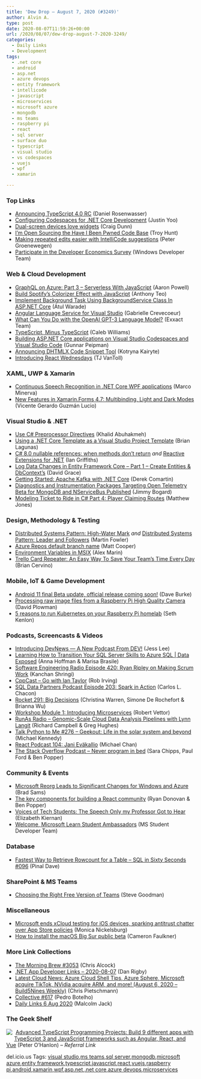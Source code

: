 ```yaml
---
title: 'Dew Drop – August 7, 2020 (#3249)'
author: Alvin A.
type: post
date: 2020-08-07T11:59:26+00:00
url: /2020/08/07/dew-drop-august-7-2020-3249/
categories:
  - Daily Links
  - Development
tags:
  - .net core
  - android
  - asp.net
  - azure devops
  - entity framework
  - intellicode
  - javascript
  - microservices
  - microsoft azure
  - mongodb
  - ms teams
  - raspberry pi
  - react
  - sql server
  - surface duo
  - typescript
  - visual studio
  - vs codespaces
  - vuejs
  - wpf
  - xamarin

---
```

### <a name="top"></a>Top Links

  * <a href="https://devblogs.microsoft.com/typescript/announcing-typescript-4-0-rc/" target="_blank" rel="noopener noreferrer">Announcing TypeScript 4.0 RC</a> (Daniel Rosenwasser)
  * <a href="https://techcommunity.microsoft.com/t5/apps-on-azure/configuring-codespaces-for-net-core-development/ba-p/1565330" target="_blank" rel="noopener noreferrer">Configuring Codespaces for .NET Core Development</a> (Justin Yoo)
  * <a href="https://devblogs.microsoft.com/surface-duo/dual-screen-devices-love-widgets/" target="_blank" rel="noopener noreferrer">Dual-screen devices love widgets</a> (Craig Dunn)
  * <a href="http://feedproxy.google.com/~r/TroyHunt/~3/suT8ycARui4/" target="_blank" rel="noopener noreferrer">I&#8217;m Open Sourcing the Have I Been Pwned Code Base</a> (Troy Hunt)
  * <a href="https://devblogs.microsoft.com/visualstudio/making-repeated-edits-easier-with-intellicode-suggestions/" target="_blank" rel="noopener noreferrer">Making repeated edits easier with IntelliCode suggestions</a> (Peter Groenewegen)
  * <a href="https://blogs.windows.com/windowsdeveloper/2020/08/06/participate-in-the-developer-economics-survey-3/?WT.mc_id=DX_MVP4025064" target="_blank" rel="noopener noreferrer">Participate in the Developer Economics Survey</a> (Windows Developer Team)



### <a name="web"></a>Web & Cloud Development

  * <a href="https://www.aaron-powell.com/posts/2020-08-07-graphql-on-azure-part-3-serverless-with-javascript/" target="_blank" rel="noopener noreferrer">GraphQL on Azure: Part 3 &#8211; Serverless With JavaScript</a> (Aaron Powell)
  * <a href="https://codeburst.io/build-spotifys-colorizer-effect-with-javascript-35cb75fc638c?source=rss----61061eb0c96b---4" target="_blank" rel="noopener noreferrer">Build Spotify’s Colorizer Effect with JavaScript</a> (Anthony Teo)
  * <a href="https://www.c-sharpcorner.com/article/implement-background-task-using-backgrounservice-class-in-asp-net-core/" target="_blank" rel="noopener noreferrer">Implement Background Task Using BackgroundService Class In ASP.NET Core</a> (Atul Warade)
  * <a href="https://www.nowayshecodes.com/blog-tech/angular-language-service-for-visual-studio" target="_blank" rel="noopener noreferrer">Angular Language Service for Visual Studio</a> (Gabrielle Crevecoeur)
  * <a href="https://blog.exxactcorp.com/what-can-you-do-with-the-openai-gpt-3-language-model/" target="_blank" rel="noopener noreferrer">What Can You Do with the OpenAI GPT-3 Language Model?</a> (Exxact Team)
  * <a href="https://css-tricks.com/typescript-minus-typescript/" target="_blank" rel="noopener noreferrer">TypeScript, Minus TypeScript</a> (Caleb Williams)
  * <a href="https://gunnarpeipman.com/aspnet-core-visual-studio-codespaces/" target="_blank" rel="noopener noreferrer">Building ASP.NET Core applications on Visual Studio Codespaces and Visual Studio Code</a> (Gunnar Peipman)
  * <a href="https://dhtmlx.com/blog/announcing-dhtmlx-code-snippet-tool/" target="_blank" rel="noopener noreferrer">Announcing DHTMLX Code Snippet Tool</a> (Kotryna Kairyte)
  * <a href="https://www.telerik.com/blogs/introducing-react-wednesdays" target="_blank" rel="noopener noreferrer">Introducing React Wednesdays</a> (TJ VanToll)



### <a name="silverlight"></a>XAML, UWP & Xamarin

  * <a href="https://marcominerva.wordpress.com/2020/08/06/continuous-speech-recognition-in-net-core-wpf-applications/" target="_blank" rel="noopener noreferrer">Continuous Speech Recognition in .NET Core WPF applications</a> (Marco Minerva)
  * <a href="https://www.syncfusion.com/blogs/post/new-features-in-xamarin-forms-4-7-multibinding-light-and-dark-modes.aspx" target="_blank" rel="noopener noreferrer">New Features in Xamarin.Forms 4.7: Multibinding, Light and Dark Modes</a> (Vicente Gerardo Guzmán Lucio)



### <a name="dotnet"></a>Visual Studio & .NET

  * <a href="https://khalidabuhakmeh.com/csharp-preprocessor-directives" target="_blank" rel="noopener noreferrer">Use C# Preprocessor Directives</a> (Khalid Abuhakmeh)
  * <a href="https://brianlagunas.com/using-a-net-core-template-as-a-visual-studio-project-template/" target="_blank" rel="noopener noreferrer">Using a .NET Core Template as a Visual Studio Project Template</a> (Brian Lagunas)
  * <a href="https://endjin.com/blog/2020/08/dotnet-csharp-8-nullable-references-when-methods-dont-return.html" target="_blank" rel="noopener noreferrer">C# 8.0 nullable references: when methods don&#8217;t return</a> _and_ <a href="https://endjin.com/what-we-think/talks/reactive-extensions-for-dotnet.html" target="_blank" rel="noopener noreferrer">Reactive Extensions for .NET</a> (Ian Griffiths)
  * <a href="https://www.roundthecode.com/dotnet/entity-framework/log-data-changes-in-entity-framework-core-create-entities-dbcontext" target="_blank" rel="noopener noreferrer">Log Data Changes in Entity Framework Core – Part 1 – Create Entities & DbContext’s</a> (David Grace)
  * <a href="https://codeopinion.com/getting-started-apache-kafka-with-net-core/?utm_source=rss&utm_medium=rss&utm_campaign=getting-started-apache-kafka-with-net-core" target="_blank" rel="noopener noreferrer">Getting Started: Apache Kafka with .NET Core</a> (Derek Comartin)
  * <a href="http://feedproxy.google.com/~r/GrabBagOfT/~3/OcRbBK7alDA/" target="_blank" rel="noopener noreferrer">Diagnostics and Instrumentation Packages Targeting Open Telemetry Beta for MongoDB and NServiceBus Published</a> (Jimmy Bogard)
  * <a href="http://feedproxy.google.com/~r/ExceptionNotFound/~3/AqajJYr35Is/" target="_blank" rel="noopener noreferrer">Modeling Ticket to Ride in C# Part 4: Player Claiming Routes</a> (Matthew Jones)



### <a name="design"></a>Design, Methodology & Testing

  * <a href="https://martinfowler.com/articles/patterns-of-distributed-systems/high-watermark.html" target="_blank" rel="noopener noreferrer">Distributed Systems Pattern: High-Water Mark</a> _and_ <a href="https://martinfowler.com/articles/patterns-of-distributed-systems/leader-follower.html" target="_blank" rel="noopener noreferrer">Distributed Systems Pattern: Leader and Followers</a> (Martin Fowler)
  * <a href="https://devblogs.microsoft.com/devops/azure-repos-default-branch-name/" target="_blank" rel="noopener noreferrer">Azure Repos default branch name</a> (Matt Cooper)
  * <a href="https://www.advancedinstaller.com/msix-environment-variables.html" target="_blank" rel="noopener noreferrer">Environment Variables in MSIX</a> (Alex Marin)
  * <a href="https://blog.trello.com/trello-card-repeater" target="_blank" rel="noopener noreferrer">Trello Card Repeater: An Easy Way To Save Your Team&#8217;s Time Every Day</a> (Brian Cervino)



### <a name="mobile"></a>Mobile, IoT & Game Development

  * <a href="http://feedproxy.google.com/~r/blogspot/hsDu/~3/y7Lagre5HvU/android-11-final-beta-update.html" target="_blank" rel="noopener noreferrer">Android 11 final Beta update, official release coming soon!</a> (Dave Burke)
  * <a href="https://www.raspberrypi.org/blog/processing-raw-image-files-from-a-raspberry-pi-high-quality-camera/" target="_blank" rel="noopener noreferrer">Processing raw image files from a Raspberry Pi High Quality Camera</a> (David Plowman)
  * <a href="https://opensource.com/article/20/8/kubernetes-raspberry-pi" target="_blank" rel="noopener noreferrer">5 reasons to run Kubernetes on your Raspberry Pi homelab</a> (Seth Kenlon)



### <a name="podcasts"></a>Podcasts, Screencasts & Videos

  * <a href="https://dev.to/devteam/introducing-devnews-a-new-podcast-from-dev-3b7m" target="_blank" rel="noopener noreferrer">Introducing DevNews — A New Podcast From DEV!</a> (Jess Lee)
  * <a href="https://channel9.msdn.com/Shows/Data-Exposed/Learn-Azure-SQL?WT.mc_id=DX_MVP4025064" target="_blank" rel="noopener noreferrer">Learning How to Transition Your SQL Server Skills to Azure SQL | Data Exposed</a> (Anna Hoffman & Marisa Brasile)
  * <a href="https://www.se-radio.net/2020/08/episode-420-ryan-ripley-on-making-scrum-work/" target="_blank" rel="noopener noreferrer">Software Engineering Radio Episode 420: Ryan Ripley on Making Scrum Work</a> (Kanchan Shringi)
  * <a href="https://cppcast.libsyn.com/go-with-ian-taylor" target="_blank" rel="noopener noreferrer">CppCast &#8211; Go with Ian Taylor</a> (Rob Irving)
  * <a href="https://sqldatapartners.com/2020/08/06/episode-203-spark-in-action/" target="_blank" rel="noopener noreferrer">SQL Data Partners Podcast Episode 203: Spark in Action</a> (Carlos L. Chacon)
  * <a href="http://relay.fm/rocket/291" target="_blank" rel="noopener noreferrer">Rocket 291: Big Decisions</a> (Christina Warren, Simone De Rochefort & Brianna Wu)
  * <a href="http://www.youtube.com/watch?v=jMDufMYAsmw" target="_blank" rel="noopener noreferrer">Workshop Module 1: Introducing Microservices</a> (Robert Vettor)
  * <a href="http://feedproxy.google.com/~r/RunaAsRadioWma/~3/kVb6VAghXa0/default.aspx" target="_blank" rel="noopener noreferrer">RunAs Radio &#8211; Genomic-Scale Cloud Data Analysis Pipelines with Lynn Langit</a> (Richard Campbell & Greg Hughes)
  * <a href="https://talkpython.fm/episodes/show/276/geekout-life-in-the-solar-system-and-beyond" target="_blank" rel="noopener noreferrer">Talk Python to Me #276 &#8211; Geekout: Life in the solar system and beyond</a> (Michael Kennedy)
  * <a href="https://reactpodcast.com/episodes/104-BdWHTCrd" target="_blank" rel="noopener noreferrer">React Podcast 104: Jani Eväkallio</a> (Michael Chan)
  * <a href="https://the-stack-overflow-podcast.simplecast.com/episodes/never-program-in-bed-NB2Wmrtf" target="_blank" rel="noopener noreferrer">The Stack Overflow Podcast &#8211; Never program in bed</a> (Sara Chipps, Paul Ford & Ben Popper)



### <a name="events"></a>Community & Events

  * <a href="https://petri.com/microsoft-reorg-leads-to-significant-changes-for-windows-and-azure?utm_source=rss&utm_medium=rss&utm_campaign=microsoft-reorg-leads-to-significant-changes-for-windows-and-azure" target="_blank" rel="noopener noreferrer">Microsoft Reorg Leads to Significant Changes for Windows and Azure</a> (Brad Sams)
  * <a href="https://stackoverflow.blog/2020/08/06/the-key-components-for-building-a-react-community/" target="_blank" rel="noopener noreferrer">The key components for building a React community</a> (Ryan Donovan & Ben Popper)
  * <a href="https://techcommunity.microsoft.com/t5/humans-of-it-blog/guest-blog-voices-of-tech-students-the-speech-only-my-professor/ba-p/1569290" target="_blank" rel="noopener noreferrer">Voices of Tech Students: The Speech Only my Professor Got to Hear</a> (Elizabeth Kiernan)
  * <a href="https://techcommunity.microsoft.com/t5/student-developer-blog/welcome-microsoft-learn-student-ambassadors/ba-p/1570828" target="_blank" rel="noopener noreferrer">Welcome, Microsoft Learn Student Ambassadors</a> (MS Student Developer Team)



### <a name="sql"></a>Database

  * <a href="https://blog.sqlauthority.com/2020/08/07/fastest-way-to-retrieve-rowcount-for-a-table-sql-in-sixty-seconds-096/?utm_source=rss&utm_medium=rss&utm_campaign=fastest-way-to-retrieve-rowcount-for-a-table-sql-in-sixty-seconds-096" target="_blank" rel="noopener noreferrer">Fastest Way to Retrieve Rowcount for a Table – SQL in Sixty Seconds #096</a> (Pinal Dave)



### <a name="sp"></a>SharePoint & MS Teams

  * <a href="https://petri.com/choosing-the-right-free-version-of-teams?utm_source=rss&utm_medium=rss&utm_campaign=choosing-the-right-free-version-of-teams" target="_blank" rel="noopener noreferrer">Choosing the Right Free Version of Teams</a> (Steve Goodman)



### <a name="misc"></a>Miscellaneous

  * <a href="https://www.geekwire.com/2020/microsoft-ends-xcloud-testing-ios-devices-sparking-antitrust-chatter-app-store-policies/" target="_blank" rel="noopener noreferrer">Microsoft ends xCloud testing for iOS devices, sparking antitrust chatter over App Store policies</a> (Monica Nickelsburg)
  * <a href="https://www.theverge.com/21314621/macos-11-big-sur-public-beta-how-to-install" target="_blank" rel="noopener noreferrer">How to install the macOS Big Sur public beta</a> (Cameron Faulkner)



### <a name="links"></a>More Link Collections

  * <a href="http://feedproxy.google.com/~r/ReflectivePerspective/~3/uTMCuqDT6Fk/" target="_blank" rel="noopener noreferrer">The Morning Brew #3053</a> (Chris Alcock)
  * <a href="https://links.danrigby.com/2020/08/app-developer-links-2020-08-07/" target="_blank" rel="noopener noreferrer">.NET App Developer Links &#8211; 2020-08-07</a> (Dan Rigby)
  * <a href="https://build5nines.com/latest-cloud-news-azure-cloud-shell-tips-azure-sphere-microsoft-acquire-tiktok-nvidia-acquire-arm-and-more-august-6-2020-build5nines-weekly/" target="_blank" rel="noopener noreferrer">Latest Cloud News: Azure Cloud Shell Tips, Azure Sphere, Microsoft acquire TikTok, NVidia acquire ARM, and more! (August 6, 2020 – Build5Nines Weekly)</a> (Chris Pietschmann)
  * <a href="http://feedproxy.google.com/~r/tympanus/~3/F3fFviHmVkM/" target="_blank" rel="noopener noreferrer">Collective #617</a> (Pedro Botelho)
  * <a href="http://feedproxy.google.com/~r/parsimonyjax/~3/xqCW-fMST6g/daily-links-6-aug-2020.html" target="_blank" rel="noopener noreferrer">Daily Links 6 Aug 2020</a> (Malcolm Jack)



### <a name="shelf"></a>The Geek Shelf

<a href="https://www.amazon.com/Advanced-TypeScript-Programming-Projects-JavaScript/dp/1789133041/?tag=amavin-20" target="_blank" rel="noopener noreferrer"><img decoding="async" align="left" style="margin: 0px 5px 10px 0px; border: 0px currentcolor; border-image: none; float: left; display: inline; background-image: none;" src="https://m.media-amazon.com/images/I/61MT0onF+iL._AC_UY218_.jpg" border="0" /></a>&nbsp;<a href="https://www.amazon.com/Advanced-TypeScript-Programming-Projects-JavaScript/dp/1789133041/?tag=amavin-20" target="_blank" rel="noopener noreferrer">Advanced TypeScript Programming Projects: Build 9 different apps with TypeScript 3 and JavaScript frameworks such as Angular, React, and Vue</a> (Peter O&#8217;Hanlon) _&#8211; Referral Link_







<div class="wlWriterEditableSmartContent" id="scid:77ECF5F8-D252-44F5-B4EB-D463C5396A79:a5012605-7860-47a8-a180-179a9e444e0b" style="margin: 0px; padding: 0px; float: none; display: inline;">
  del.icio.us Tags: <a href="http://del.icio.us/popular/visual+studio" rel="tag">visual studio</a>,<a href="http://del.icio.us/popular/ms+teams" rel="tag">ms teams</a>,<a href="http://del.icio.us/popular/sql+server" rel="tag">sql server</a>,<a href="http://del.icio.us/popular/mongodb" rel="tag">mongodb</a>,<a href="http://del.icio.us/popular/microsoft+azure" rel="tag">microsoft azure</a>,<a href="http://del.icio.us/popular/entity+framework" rel="tag">entity framework</a>,<a href="http://del.icio.us/popular/typescript" rel="tag">typescript</a>,<a href="http://del.icio.us/popular/javascript" rel="tag">javascript</a>,<a href="http://del.icio.us/popular/react" rel="tag">react</a>,<a href="http://del.icio.us/popular/vuejs" rel="tag">vuejs</a>,<a href="http://del.icio.us/popular/raspberry+pi" rel="tag">raspberry pi</a>,<a href="http://del.icio.us/popular/android" rel="tag">android</a>,<a href="http://del.icio.us/popular/xamarin" rel="tag">xamarin</a>,<a href="http://del.icio.us/popular/wpf" rel="tag">wpf</a>,<a href="http://del.icio.us/popular/asp.net" rel="tag">asp.net</a>,<a href="http://del.icio.us/popular/.net+core" rel="tag">.net core</a>,<a href="http://del.icio.us/popular/azure+devops" rel="tag">azure devops</a>,<a href="http://del.icio.us/popular/microservices" rel="tag">microservices</a>
</div>